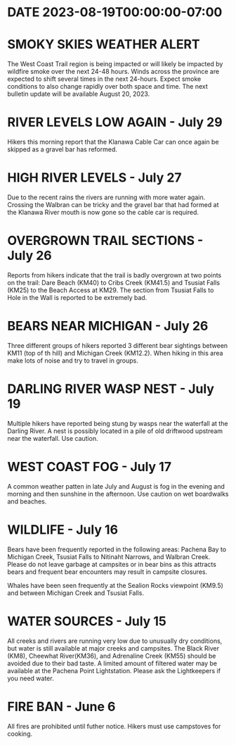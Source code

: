 # DATE 2023-08-19T00:00:00-07:00

# SMOKY SKIES WEATHER ALERT
The West Coast Trail region is being impacted or will likely be impacted by wildfire smoke over the next 24-48 hours.
Winds across the province are expected to shift several times in the next 24-hours. Expect smoke conditions to also change rapidly over both space and time.
The next bulletin update will be available August 20, 2023.

# RIVER LEVELS LOW AGAIN - July 29
Hikers this morning report that the Klanawa Cable Car can once again be skipped as a gravel bar has reformed.

# HIGH RIVER LEVELS - July 27
Due to the recent rains the rivers are running with more water again. Crossing the Walbran can be tricky and the gravel bar that had formed at the Klanawa River mouth is now gone so the cable car is required.

# OVERGROWN TRAIL SECTIONS - July 26
Reports from hikers indicate that the trail is badly overgrown at two points on the trail: Dare Beach (KM40) to Cribs Creek (KM41.5) and Tsusiat Falls (KM25) to the Beach Access at KM29. The section from Tsusiat Falls to Hole in the Wall is reported to be extremely bad.

# BEARS NEAR MICHIGAN - July 26
Three different groups of hikers reported 3 different bear sightings between KM11 (top of th hill) and Michigan Creek (KM12.2). When hiking in this area make lots of noise and try to travel in groups.

# DARLING RIVER WASP NEST - July 19
Multiple hikers have reported being stung by wasps near the waterfall at the Darling River. A nest is possibly located in a pile of old driftwood upstream near the waterfall. Use caution.

# WEST COAST FOG - July 17
A common weather patten in late July and August is fog in the evening and morning and then sunshine in the afternoon. Use caution on wet boardwalks and beaches.

# WILDLIFE - July 16
Bears have been frequently reported in the following areas: Pachena Bay to Michigan Creek, Tsusiat Falls to Nitinaht Narrows, and Walbran Creek. Please do not leave garbage at campsites or in bear bins as this attracts bears and frequent bear encounters may result in campsite closures.

Whales have been seen frequently at the Sealion Rocks viewpoint (KM9.5) and between Michigan Creek and Tsusiat Falls. 

# WATER SOURCES - July 15
All creeks and rivers are running very low due to unusually dry conditions, but water is still available at major creeks and campsites. The Black River (KM8), Cheewhat River(KM36), and Adrenaline Creek (KM55) should be avoided due to their bad taste. A limited amount of filtered water may be available at the Pachena Point Lightstation. Please ask the Lightkeepers if you need water. 

# FIRE BAN - June 6
All fires are prohibited until futher notice. Hikers must use campstoves for cooking.

